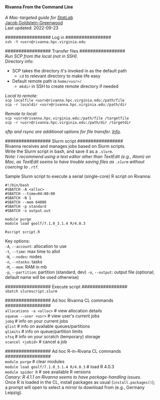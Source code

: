 #### Rivanna From the Command Line
_A Mac-targeted guide for [StatLab](https://data.library.virginia.edu/statlab/)_  
[Jacob Goldstein-Greenwood](https://github.com/jacob-gg)  
Last updated: 2022-09-23  

################# Log in #################  
`ssh -Y <usr>@rivanna.hpc.virginia.edu`

################# Transfer files #################  
_Run SCP from the local (not in SSH)._  
Directory info:
- SCP takes the directory it's invoked in as the default path
  - `cd` to relevant directory to make life easy
- Default remote path is `home/<usr>/`
  - `mkdir` in SSH to create remote directory if needed

_Local to remote:_  
`scp localfile <usr>@rivanna.hpc.virginia.edu:/path/file`  
`scp -r localdir <usr>@rivanna.hpc.virginia.edu:/path/dir`

_Remote to local:_  
`scp <usr>@rivanna.hpc.virginia.edu:/path/file /targetfile`  
`scp -r <usr>@rivanna.hpc.virginia.edu:/path/dir /targetdir`

_sftp and rsync are additional options for file transfer. [Info](https://www.rc.virginia.edu/userinfo/rivanna/logintools/cl-data-transfer/#file-transfer-from-local-to-remote)._

################# Slurm script #################  
Rivanna receives and manages jobs based on Slurm scripts.  
Write the Slurm script in bash, and save it as a `.slurm`.<br>
_Note: I recommend using a text editor other than TextEdit (e.g., Atom) on Mac, as TextEdit seems to have trouble saving files as `.slurm` without coercing to `.rtf`._

Sample Slurm script to execute a serial (single-core) R script on Rivanna:
```
#!/bin/bash
#SBATCH -A <alloc>
#SBATCH --time=04:00:00
#SBATCH -N 1
#SBATCH --mem 64000
#SBATCH -p standard
#SBATCH -o output.out

module purge
module load goolf/7.1.0_3.1.4 R/4.0.3

Rscript script.R
```

Key options:  
`-A`, `--account`: allocation to use  
`-t`, `--time`: max time to allot  
`-N`, `--nodes`: nodes  
`-n`, `--ntasks`: tasks  
`-M`, `--mem`: RAM in mb  
`-p`, `--partition`: partition (standard, dev)
`-o`, `--output`: output file (optional; default name will be used otherwise)

################# Execute script #################  
`sbatch slurmscript.slurm`

################# Ad hoc Rivanna CL commands #################  
`allocations -a <alloc>` # view allocation details  
`squeue --user <usr>` # view user's current jobs  
`jobq` # info on your current jobs  
`qlist` # info on available queues/partitions  
`qlimits` # info on queue/partition limits  
`sfsq` # info on your scratch (temporary) storage  
`scancel <jobid>` # cancel a job  

################# Ad hoc R-in-Rivana CL commands #################  
`module purge` # clear modules  
`module load goolf/7.1.0_3.1.4 R/4.0.3` # load R 4.0.3  
`module spider R` # see available R versions  
_Canary: R 4.1.1 on Rivanna seems to have package-handling issues._  
Once R is loaded in the CL, install packages as usual (`install.packages()`); a prompt will open to select a mirror to download from (e.g., Germany Leipzig).
